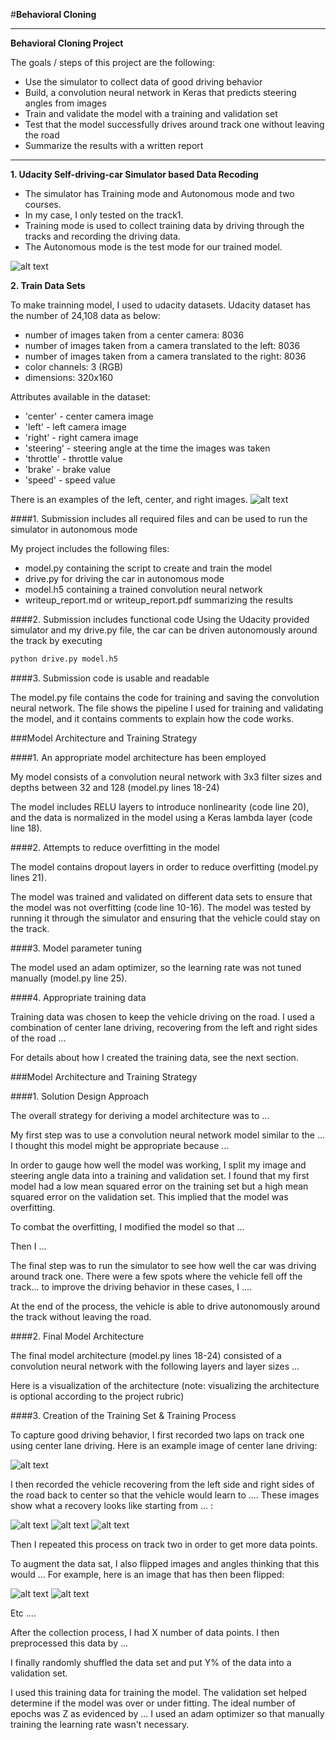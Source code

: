 #**Behavioral Cloning** 

---

**Behavioral Cloning Project**

The goals / steps of this project are the following:
* Use the simulator to collect data of good driving behavior
* Build, a convolution neural network in Keras that predicts steering angles from images
* Train and validate the model with a training and validation set
* Test that the model successfully drives around track one without leaving the road
* Summarize the results with a written report


[//]: # (Image References)

[image1]: ./results/Simulator.png "Self Driving Car Simulator"
[image2]: ./results/loadimages.png "Load Images"
[image3]: ./results/HSVimage.png "Convert HSV Image"
[image4]: ./results/random_brightness.png "Generated New Bright Images"
[image5]: ./results/fliped_Image.png "Flipped Image"
[image6]: ./results/Cropimage.png "Croped Image (ROI)"
[image7]: ./results/Steering_Angle_Distribution.png "Steering Angle Distribution"
[image8]: ./results/nvidia_network.png "Nvidia Network"
[image9]: ./results/MyModel.png "My Implemented Nvidia Network"
[image10]: ./results/Loss_of_training_and_validation.png "Loss of training and validation"

---

<b>1. Udacity Self-driving-car Simulator based Data Recoding</b>
* The simulator has Training mode and Autonomous mode and two courses. 
* In my case, I only tested on the track1.
* Training mode is used to collect training data by driving through the tracks and recording the driving data. 
* The Autonomous mode is the test mode for our trained model.

![alt text][image1]

<b>2. Train Data Sets</b>

To make trainning model, I used to udacity datasets. Udacity dataset has the number of 24,108 data as below:
* number of images taken from a center camera: 8036
* number of images taken from a camera translated to the left: 8036
* number of images taken from a camera translated to the right: 8036
* color channels: 3 (RGB)
* dimensions: 320x160

Attributes available in the dataset:
* 'center' - center camera image
* 'left' - left camera image
* 'right' - right camera image
* 'steering' - steering angle at the time the images was taken
* 'throttle' - throttle value
* 'brake' - brake value
* 'speed' - speed value

There is an examples of the left, center, and right images.
![alt text][image2]

####1. Submission includes all required files and can be used to run the simulator in autonomous mode

My project includes the following files:
* model.py containing the script to create and train the model
* drive.py for driving the car in autonomous mode
* model.h5 containing a trained convolution neural network 
* writeup_report.md or writeup_report.pdf summarizing the results

####2. Submission includes functional code
Using the Udacity provided simulator and my drive.py file, the car can be driven autonomously around the track by executing 
```sh
python drive.py model.h5
```

####3. Submission code is usable and readable

The model.py file contains the code for training and saving the convolution neural network. The file shows the pipeline I used for training and validating the model, and it contains comments to explain how the code works.

###Model Architecture and Training Strategy

####1. An appropriate model architecture has been employed

My model consists of a convolution neural network with 3x3 filter sizes and depths between 32 and 128 (model.py lines 18-24) 

The model includes RELU layers to introduce nonlinearity (code line 20), and the data is normalized in the model using a Keras lambda layer (code line 18). 

####2. Attempts to reduce overfitting in the model

The model contains dropout layers in order to reduce overfitting (model.py lines 21). 

The model was trained and validated on different data sets to ensure that the model was not overfitting (code line 10-16). The model was tested by running it through the simulator and ensuring that the vehicle could stay on the track.

####3. Model parameter tuning

The model used an adam optimizer, so the learning rate was not tuned manually (model.py line 25).

####4. Appropriate training data

Training data was chosen to keep the vehicle driving on the road. I used a combination of center lane driving, recovering from the left and right sides of the road ... 

For details about how I created the training data, see the next section. 

###Model Architecture and Training Strategy

####1. Solution Design Approach

The overall strategy for deriving a model architecture was to ...

My first step was to use a convolution neural network model similar to the ... I thought this model might be appropriate because ...

In order to gauge how well the model was working, I split my image and steering angle data into a training and validation set. I found that my first model had a low mean squared error on the training set but a high mean squared error on the validation set. This implied that the model was overfitting. 

To combat the overfitting, I modified the model so that ...

Then I ... 

The final step was to run the simulator to see how well the car was driving around track one. There were a few spots where the vehicle fell off the track... to improve the driving behavior in these cases, I ....

At the end of the process, the vehicle is able to drive autonomously around the track without leaving the road.

####2. Final Model Architecture

The final model architecture (model.py lines 18-24) consisted of a convolution neural network with the following layers and layer sizes ...

Here is a visualization of the architecture (note: visualizing the architecture is optional according to the project rubric)



####3. Creation of the Training Set & Training Process

To capture good driving behavior, I first recorded two laps on track one using center lane driving. Here is an example image of center lane driving:

![alt text][image2]

I then recorded the vehicle recovering from the left side and right sides of the road back to center so that the vehicle would learn to .... These images show what a recovery looks like starting from ... :

![alt text][image3]
![alt text][image4]
![alt text][image5]

Then I repeated this process on track two in order to get more data points.

To augment the data sat, I also flipped images and angles thinking that this would ... For example, here is an image that has then been flipped:

![alt text][image6]
![alt text][image7]

Etc ....

After the collection process, I had X number of data points. I then preprocessed this data by ...


I finally randomly shuffled the data set and put Y% of the data into a validation set. 

I used this training data for training the model. The validation set helped determine if the model was over or under fitting. The ideal number of epochs was Z as evidenced by ... I used an adam optimizer so that manually training the learning rate wasn't necessary.
